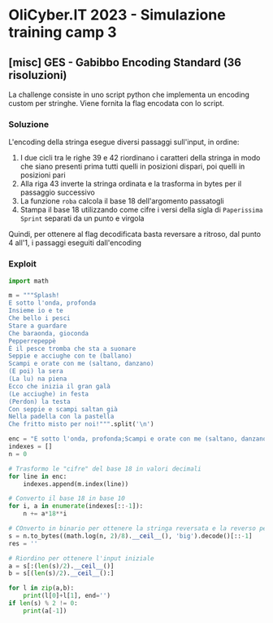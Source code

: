 # OliCyber.IT 2023 - Simulazione training camp 3

## [misc] GES - Gabibbo Encoding Standard (36 risoluzioni)

La challenge consiste in uno script python che implementa un encoding custom per stringhe. Viene fornita la flag encodata con lo script.

### Soluzione

L'encoding della stringa esegue diversi passaggi sull'input, in ordine:

1. I due cicli tra le righe 39 e 42 riordinano i caratteri della stringa in modo che siano presenti prima tutti quelli in posizioni dispari, poi quelli in posizioni pari
2. Alla riga 43 inverte la stringa ordinata e la trasforma in bytes per il passaggio successivo
3. La funzione `roba` calcola il base 18 dell'argomento passatogli
4. Stampa il base 18 utilizzando come cifre i versi della sigla di `Paperissima Sprint` separati da un punto e virgola

Quindi, per ottenere al flag decodificata basta reversare a ritroso, dal punto 4 all'1, i passaggi eseguiti dall'encoding

### Exploit

```python
import math

m = """Splash!
E sotto l'onda, profonda
Insieme io e te
Che bello i pesci
Stare a guardare
Che baraonda, gioconda
Pepperrepeppè
È il pesce tromba che sta a suonare
Seppie e acciughe con te (ballano)
Scampi e orate con me (saltano, danzano)
(E poi) la sera
(La lu) na piena
Ecco che inizia il gran galà
(Le acciughe) in festa
(Perdon) la testa
Con seppie e scampi saltan già
Nella padella con la pastella
Che fritto misto per noi!""".split('\n')

enc = "E sotto l'onda, profonda;Scampi e orate con me (saltano, danzano);Scampi e orate con me (saltano, danzano);(Le acciughe) in festa;Ecco che inizia il gran galà;Ecco che inizia il gran galà;(Le acciughe) in festa;E sotto l'onda, profonda;È il pesce tromba che sta a suonare;Scampi e orate con me (saltano, danzano);Ecco che inizia il gran galà;Insieme io e te;Che bello i pesci;(E poi) la sera;Scampi e orate con me (saltano, danzano);Ecco che inizia il gran galà;E sotto l'onda, profonda;Insieme io e te;(Perdon) la testa;(Le acciughe) in festa;Insieme io e te;È il pesce tromba che sta a suonare;(Le acciughe) in festa;Che baraonda, gioconda;Insieme io e te;Che bello i pesci;(Le acciughe) in festa;È il pesce tromba che sta a suonare;Stare a guardare;(La lu) na piena;Che baraonda, gioconda;Ecco che inizia il gran galà;Che bello i pesci;Splash!;Che baraonda, gioconda;Pepperrepeppè;È il pesce tromba che sta a suonare;Insieme io e te;Pepperrepeppè;Stare a guardare;Ecco che inizia il gran galà;Che fritto misto per noi!;(Le acciughe) in festa;Stare a guardare;È il pesce tromba che sta a suonare;Che fritto misto per noi!;Seppie e acciughe con te (ballano);Pepperrepeppè;Che baraonda, gioconda;È il pesce tromba che sta a suonare;Stare a guardare;È il pesce tromba che sta a suonare;Con seppie e scampi saltan già;E sotto l'onda, profonda;Ecco che inizia il gran galà;Scampi e orate con me (saltano, danzano);Stare a guardare;Nella padella con la pastella;Pepperrepeppè;Ecco che inizia il gran galà;Con seppie e scampi saltan già;Che fritto misto per noi!;(Le acciughe) in festa;Insieme io e te;Che fritto misto per noi!;Con seppie e scampi saltan già;Stare a guardare;Stare a guardare;Nella padella con la pastella;(La lu) na piena;Con seppie e scampi saltan già;E sotto l'onda, profonda;Che baraonda, gioconda;(Le acciughe) in festa;(E poi) la sera;E sotto l'onda, profonda;Insieme io e te;Ecco che inizia il gran galà;Scampi e orate con me (saltano, danzano);Con seppie e scampi saltan già;Scampi e orate con me (saltano, danzano);(Perdon) la testa;E sotto l'onda, profonda;Ecco che inizia il gran galà;Pepperrepeppè;Con seppie e scampi saltan già;Che bello i pesci;È il pesce tromba che sta a suonare;(Le acciughe) in festa;È il pesce tromba che sta a suonare;(La lu) na piena;Stare a guardare;Nella padella con la pastella;(La lu) na piena;Con seppie e scampi saltan già;(Le acciughe) in festa;Insieme io e te;Nella padella con la pastella;Pepperrepeppè;Con seppie e scampi saltan già;(Perdon) la testa;Con seppie e scampi saltan già;Insieme io e te;Che bello i pesci;Seppie e acciughe con te (ballano);Scampi e orate con me (saltano, danzano);Ecco che inizia il gran galà;Scampi e orate con me (saltano, danzano);Che bello i pesci;Splash!;(E poi) la sera;Ecco che inizia il gran galà;Scampi e orate con me (saltano, danzano);Con seppie e scampi saltan già;Pepperrepeppè;Splash!;Pepperrepeppè;Scampi e orate con me (saltano, danzano);Con seppie e scampi saltan già;(Perdon) la testa;(La lu) na piena;(Perdon) la testa;(E poi) la sera;Con seppie e scampi saltan già;Nella padella con la pastella".split(';')
indexes = []
n = 0

# Trasformo le "cifre" del base 18 in valori decimali
for line in enc:
    indexes.append(m.index(line))

# Converto il base 18 in base 10
for i, a in enumerate(indexes[::-1]):
    n += a*18**i

# COnverto in binario per ottenere la stringa reversata e la reverso per ottenere quella ordinata
s = n.to_bytes((math.log(n, 2)/8).__ceil__(), 'big').decode()[::-1]
res = ''

# Riordino per ottenere l'input iniziale
a = s[:(len(s)/2).__ceil__()]
b = s[(len(s)/2).__ceil__():]

for l in zip(a,b):
    print(l[0]+l[1], end='')
if len(s) % 2 != 0:
    print(a[-1])
```
